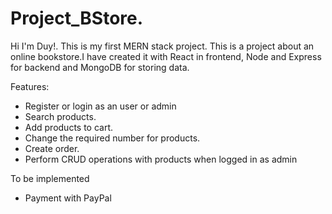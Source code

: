 # Project_BStore. 

Hi I'm Duy!. This is my first MERN stack project. This is a project about an online bookstore.I have created it with React in frontend, Node and Express for backend and MongoDB for storing data.

Features:
- Register or login as an user or admin
- Search products.
- Add products to cart.
- Change the required number for products.
- Create order.
- Perform CRUD operations with products when logged in as admin

To be implemented
- Payment with PayPal

